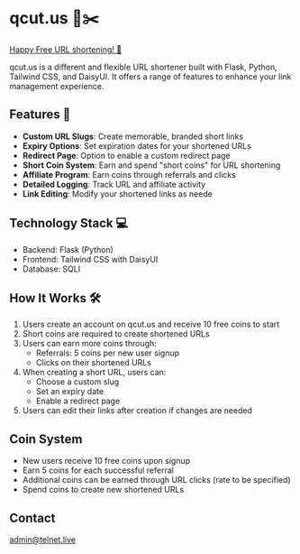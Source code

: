 # qcut.us 🔗✂️

[Happy Free URL shortening! 🎉](https://qcut.us)

qcut.us is a different and flexible URL shortener built with Flask, Python, Tailwind CSS, and DaisyUI. It offers a range of features to enhance your link management experience.

## Features 🚀

- **Custom URL Slugs**: Create memorable, branded short links
- **Expiry Options**: Set expiration dates for your shortened URLs
- **Redirect Page**: Option to enable a custom redirect page
- **Short Coin System**: Earn and spend "short coins" for URL shortening
- **Affiliate Program**: Earn coins through referrals and clicks
- **Detailed Logging**: Track URL and affiliate activity
- **Link Editing**: Modify your shortened links as neede

## Technology Stack 💻

- Backend: Flask (Python)
- Frontend: Tailwind CSS with DaisyUI
- Database: SQLI

## How It Works 🛠️

1. Users create an account on qcut.us and receive 10 free coins to start
2. Short coins are required to create shortened URLs
3. Users can earn more coins through:
   - Referrals: 5 coins per new user signup
   - Clicks on their shortened URLs
4. When creating a short URL, users can:
   - Choose a custom slug
   - Set an expiry date
   - Enable a redirect page
5. Users can edit their links after creation if changes are needed

## Coin System

- New users receive 10 free coins upon signup
- Earn 5 coins for each successful referral
- Additional coins can be earned through URL clicks (rate to be specified)
- Spend coins to create new shortened URLs

## Contact

admin@telnet.live

